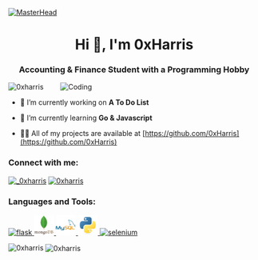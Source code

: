 [![MasterHead](https://i.imgur.com/dCMbMzZ.png)]()
<h1 align="center">Hi 👋, I'm 0xHarris</h1>
<h3 align="center">Accounting & Finance Student with a Programming Hobby</h3>
<img align="right" alt="Coding" width="400" src="https://media1.giphy.com/media/v1.Y2lkPTc5MGI3NjExeHM1c2JmcDd0N3poNmRlbGlmNW9tZTYzNG1pcHNwZWxoZ2c3ajQxcSZlcD12MV9pbnRlcm5hbF9naWZfYnlfaWQmY3Q9Zw/2IudUHdI075HL02Pkk/giphy.gif">

<p align="left"> <img src="https://komarev.com/ghpvc/?username=0xharris&label=Profile%20views&color=0e75b6&style=flat" alt="0xharris" /> </p>

- 🔭 I’m currently working on **A To Do List**

- 🌱 I’m currently learning **Go & Javascript**

- 👨‍💻 All of my projects are available at [https://github.com/0xHarris](https://github.com/0xHarris)

<h3 align="left">Connect with me:</h3>
<p align="left">
<a href="https://twitter.com/_0xharris" target="blank"><img align="center" src="https://raw.githubusercontent.com/rahuldkjain/github-profile-readme-generator/master/src/images/icons/Social/twitter.svg" alt="_0xharris" height="30" width="40" /></a>
<a href="https://www.leetcode.com/0xharris" target="blank"><img align="center" src="https://raw.githubusercontent.com/rahuldkjain/github-profile-readme-generator/master/src/images/icons/Social/leet-code.svg" alt="0xharris" height="30" width="40" /></a>
</p>

<h3 align="left">Languages and Tools:</h3>
<p align="left"> <a href="https://flask.palletsprojects.com/" target="_blank" rel="noreferrer"> <img src="https://www.vectorlogo.zone/logos/pocoo_flask/pocoo_flask-icon.svg" alt="flask" width="40" height="40"/> </a> <a href="https://www.mongodb.com/" target="_blank" rel="noreferrer"> <img src="https://raw.githubusercontent.com/devicons/devicon/master/icons/mongodb/mongodb-original-wordmark.svg" alt="mongodb" width="40" height="40"/> </a> <a href="https://www.mysql.com/" target="_blank" rel="noreferrer"> <img src="https://raw.githubusercontent.com/devicons/devicon/master/icons/mysql/mysql-original-wordmark.svg" alt="mysql" width="40" height="40"/> </a> <a href="https://www.python.org" target="_blank" rel="noreferrer"> <img src="https://raw.githubusercontent.com/devicons/devicon/master/icons/python/python-original.svg" alt="python" width="40" height="40"/> </a> <a href="https://www.selenium.dev" target="_blank" rel="noreferrer"> <img src="https://raw.githubusercontent.com/detain/svg-logos/780f25886640cef088af994181646db2f6b1a3f8/svg/selenium-logo.svg" alt="selenium" width="40" height="40"/> </a> </p>

<p><img align="left" src="https://github-readme-stats.vercel.app/api/top-langs?username=0xharris&show_icons=true&theme=tokyonight&locale=en&layout=compact" alt="0xharris" /></p>

<p>&nbsp;<img align="center" src="https://github-readme-stats.vercel.app/api?username=0xharris&show_icons=true&theme=tokyonight&locale=en" alt="0xharris" /></p>
